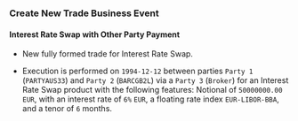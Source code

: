 ### Create New Trade Business Event

#### Interest Rate Swap with Other Party Payment
- New fully formed trade for Interest Rate Swap.

- Execution is performed on `1994-12-12` between
  parties `Party 1` (`PARTYAUS33`) and `Party 2`
  (`BARCGB2L`) via a `Party 3` (`Broker`)
  for an Interest Rate Swap product with the
  following features: Notional of `50000000.00` `EUR`, with an interest rate of `6%` `EUR`, a
  floating rate index `EUR-LIBOR-BBA`, and a tenor of `6` months.